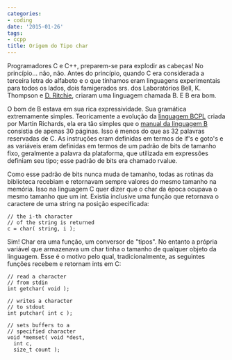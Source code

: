 ```yaml
---
categories:
- coding
date: '2015-01-26'
tags:
- ccpp
title: Origem do Tipo char
---
```


Programadores C e C++, preparem-se para explodir as cabeças! No princípio... não, não. Antes do princípio, quando C era considerada a terceira letra do alfabeto e o que tínhamos eram linguagens experimentais para todos os lados, dois famigerados srs. dos Laboratórios Bell, K. Thompson e [D. Ritchie], criaram uma linguagem chamada B. E B era bom.

O bom de B estava em sua rica expressividade. Sua gramática extremamente simples. Teoricamente a evolução da [linguagem BCPL] criada por Martin Richards, ela era tão simples que o [manual da linguagem B] consistia de apenas 30 páginas. Isso é menos do que as 32 palavras reservadas de C. As instruções eram definidas em termos de if's e goto's e as variáveis eram definidas em termos de um padrão de bits de tamanho fixo, geralmente a palavra da plataforma, que utilizada em expressões definiam seu tipo; esse padrão de bits era chamado rvalue.

Como esse padrão de bits nunca muda de tamanho, todas as rotinas da biblioteca recebiam e retornavam sempre valores do mesmo tamanho na memória. Isso na linguagem C quer dizer que o char da época ocupava o mesmo tamanho que um int. Existia inclusive uma função que retornava o caractere de uma string na posição especificada:

    // the i-th character 
    // of the string is returned
    c = char( string, i );

Sim! Char era uma função, um conversor de "tipos". No entanto a própria variável que armazenava um char tinha o tamanho de qualquer objeto da linguagem. Esse é o motivo pelo qual, tradicionalmente, as seguintes funções recebem e retornam ints em C:

    // read a character 
    // from stdin
    int getchar( void );

    // writes a character 
    // to stdout
    int putchar( int c );

    // sets buffers to a 
    // specified character
    void *memset( void *dest, 
      int c, 
      size_t count );

[D. Ritchie]: https://www.bell-labs.com/usr/dmr/www/
[linguagem BCPL]: https://www.bell-labs.com/usr/dmr/www/bcpl.html
[manual da linguagem B]: https://www.bell-labs.com/usr/dmr/www/kbman.html

